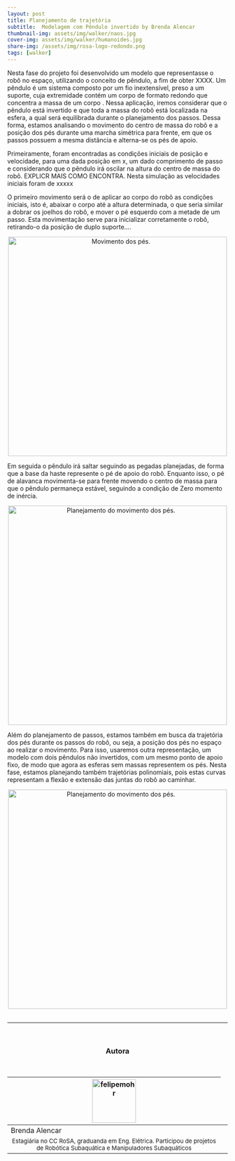 ```yaml
---
layout: post
title: Planejamento de trajetória 
subtitle:  Modelagem com Pêndulo invertido by Brenda Alencar
thumbnail-img: assets/img/walker/naos.jpg
cover-img: assets/img/walker/humanoides.jpg
share-img: /assets/img/rosa-logo-redondo.png
tags: [walker]
---
```


Nesta fase do projeto foi desenvolvido um modelo que representasse o robô no espaço, utilizando o conceito de pêndulo, a fim de obter XXXX. Um pêndulo é um sistema composto por um fio inextensível, preso a um suporte, cuja extremidade contém um corpo de formato redondo que concentra a massa de um corpo . Nessa aplicação, iremos considerar que o pêndulo está invertido e que toda a massa do robô está localizada na esfera, a qual será equilibrada durante o planejamento dos passos. Dessa forma, estamos analisando o movimento do centro de massa do robô e a posição dos pés durante uma marcha simétrica para frente, em que os passos possuem a mesma distância e alterna-se os pés de apoio.

Primeiramente, foram encontradas as condições iniciais de posição e velocidade,  para uma dada posição em x, um dado comprimento de passo e considerando que o pêndulo irá oscilar na altura do centro de massa do robô. EXPLICR MAIS COMO ENCONTRA. Nesta simulação as velocidades iniciais foram de xxxxx

O primeiro movimento será o de aplicar ao corpo do robô as condições iniciais, isto é, abaixar o corpo até a altura determinada, o que seria similar a dobrar os joelhos do robô,  e mover o pé esquerdo com a metade de um passo. Esta movimentação serve para inicializar corretamente o robô, retirando-o da posição de duplo suporte....

<center><img src="{{ 'assets/img/walker/halfstep.gif' | relative_url }}" alt="Movimento dos pés." width="500"/>
</center>

Em seguida o pêndulo irá saltar seguindo as pegadas planejadas, de forma que a base da haste represente o pé de apoio do robô.  Enquanto isso, o pé de alavanca movimenta-se para frente movendo o centro de massa para que o pêndulo permaneça estável, seguindo a condição de Zero momento de inércia. 

<center><img src="{{ 'assets/img/walker/lipmtraj.gif' | relative_url }}" alt="Planejamento do movimento dos pés." width="500"/>
</center>


Além do planejamento de passos, estamos também em busca da trajetória dos pés durante os passos do robô, ou seja, a posição dos pés no espaço ao realizar o movimento. Para isso, usaremos outra representação, um modelo com dois pêndulos não invertidos, com um mesmo ponto de apoio fixo, de modo que agora as esferas sem massas representem os pés. Nesta fase, estamos planejando também trajetórias polinomiais, pois estas curvas representam a flexão e extensão das juntas do robô ao caminhar.

<center><img src="{{ 'assets/img/walker/feettraj.gif' | relative_url }}" alt="Planejamento do movimento dos pés." width="500"/>
</center>


<br>

---------------------
<br>

<!-- autor -->
<center><h3 class="post-title">Autora</h3><br/></center>
<div class="row">
  <div class="col-xl-auto offset-xl-0 col-lg-4 offset-lg-0 center">
    <table class="table-borderless highlight">
      <thead>
        <tr>
          <th><img src="{{ 'assets/img/people/brendaalencar-1.png' | relative_url }}" width="100" alt="felipemohr" class="img-fluid rounded-circle" /></th>
        </tr>
      </thead>
      <tbody>
        <tr class="font-weight-bolder" style="text-align: center margin-top: 0">
          <td>Brenda Alencar</td>
        </tr>
        <tr style="text-align: center" >
          <td style="vertical-align: top"><small>Estagiária no CC RoSA, graduanda em Eng. Elétrica. Participou de projetos de Robótica Subaquática e Manipuladores Subaquáticos</small></td>
          <td></td>
        </tr>
      </tbody>
    </table>
  </div>
</div>
